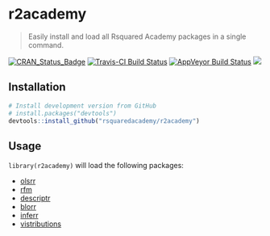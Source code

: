 
<!-- README.md is generated from README.Rmd. Please edit that file -->

# r2academy

> Easily install and load all Rsquared Academy packages in a single
> command.

[![CRAN\_Status\_Badge](http://www.r-pkg.org/badges/version/r2academy)](https://cran.r-project.org/package=r2academy)
[![Travis-CI Build
Status](https://travis-ci.org/rsquaredacademy/r2academy.svg?branch=master)](https://travis-ci.org/rsquaredacademy/r2academy)
[![AppVeyor Build
Status](https://ci.appveyor.com/api/projects/status/github/rsquaredacademy/r2academy?branch=master&svg=true)](https://ci.appveyor.com/project/rsquaredacademy/r2academy)
![](https://img.shields.io/badge/lifecycle-experimental-orange.svg)

## Installation

``` r
# Install development version from GitHub
# install.packages("devtools")
devtools::install_github("rsquaredacademy/r2academy")
```

## Usage

`library(r2academy)` will load the following packages:

  - [olsrr](https://olsrr.rsquaredacademy.com)
  - [rfm](https://rfm.rsquaredacademy.com)
  - [descriptr](https://descriptr.rsquaredacademy.com)
  - [blorr](https://blorr.rsquaredacademy.com)
  - [inferr](https://inferr.rsquaredacademy.com)
  - [vistributions](https://vistributions.rsquaredacademy.com)
